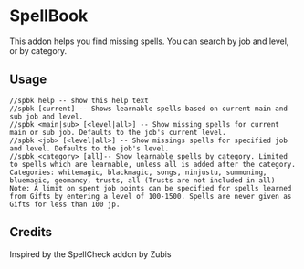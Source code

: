 # SpellBook

This addon helps you find missing spells. You can search by job and level,
or by category.

## Usage

```
//spbk help -- show this help text
//spbk [current] -- Shows learnable spells based on current main and sub job and level.
//spbk <main|sub> [<level|all>] -- Show missing spells for current main or sub job. Defaults to the job's current level.
//spbk <job> [<level|all>] -- Show missings spells for specified job and level. Defaults to the job's level.
//spbk <category> [all]-- Show learnable spells by category. Limited to spells which are learnable, unless all is added after the category.
Categories: whitemagic, blackmagic, songs, ninjustu, summoning, bluemagic, geomancy, trusts, all (Trusts are not included in all)
Note: A limit on spent job points can be specified for spells learned from Gifts by entering a level of 100-1500. Spells are never given as Gifts for less than 100 jp.
```

## Credits

Inspired by the SpellCheck addon by Zubis
